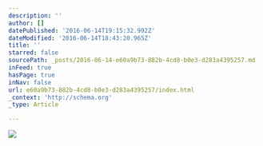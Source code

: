 ```yaml
---
description: ''
author: []
datePublished: '2016-06-14T19:15:32.992Z'
dateModified: '2016-06-14T18:43:20.965Z'
title: ''
starred: false
sourcePath: _posts/2016-06-14-e60a9b73-882b-4cd8-b0e3-d283a4395257.md
inFeed: true
hasPage: true
inNav: false
url: e60a9b73-882b-4cd8-b0e3-d283a4395257/index.html
_context: 'http://schema.org'
_type: Article

---
```

![](https://the-grid-user-content.s3-us-west-2.amazonaws.com/e0abac24-7eb3-4318-b3be-94ebd0d13682.jpg)